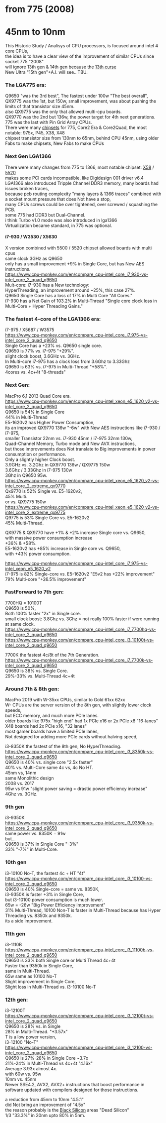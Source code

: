 # from 775 (2008) </br>
# 45nm to 10nm </br>

This Historic Study / Analisys of CPU processors, is focused around intel 4 core CPUs, </br>
the idea is to have a clear view of the improvement of similar CPUs since socket 775 "2008" </br>
will ignore 13th gen & 14th gen because the [13th curse](https://en.wikipedia.org/wiki/Triskaidekaphobia) </br>
New Ultra "15th gen"+A.I. will see.. TBU. </br>

### The LGA775 era: </br>
Q9650 "was the 3rd best", The fastest under 100w "The best overall", </br>
QX9775 was the 1st, but 150w, small improvement, was about pushing the limits of that transistor size 45nm. </br>
also QX9775 was the only that allowed multi-cpu boards. </br>
QX9770 was the 2nd but 136w, the power target for 4th next generations. </br>
775 was the last with Pin Grid Array CPUs. </br>
There were many [chipsets](https://en.wikipedia.org/wiki/List_of_Intel_chipsets#Core_2_chipsets) for 775, Core2 Era & Core2Quad, the most notable: 975x, P45, X38, X48 </br>
chipset transistor size from 130nm to 65nm, behind CPU 45nm, using older Fabs to make chipsets, New Fabs to make CPUs </br>

### Next Gen LGA1366 </br>
There were many changes from 775 to 1366, most notable chipset: [X58](https://en.wikipedia.org/wiki/List_of_Intel_chipsets#LGA_1366,_LGA_2011,_and_LGA_2011-v3) / [5520](https://en.wikipedia.org/wiki/List_of_Intel_Xeon_chipsets#Dual_processor_Nehalem-based_Xeon_chipsets) </br>
makes some PCI cards incompatible, like Digidesign 001 driver v6.4 </br>
LGA1366 also introduced Tripple Channel DDR3 memory, many boards had issues broken traces, </br>
because pcb routing complexity "many layers & 1366 traces" combined with a socket mount pressure that does Not have a stop, </br>
many CPUs screws could be over tightened, over screwed / squashing the PCB. </br>
some 775 had DDR3 but Dual-Channel. </br>
i think Turbo v1.0 mode was also introduced in lga1366 </br>
Virtualization became standard, in 775 was optional. </br>

#### i7-930 / W3530 / X5630  </br>
X version combined with 5500 / 5520 chipset allowed boards with multi cpus </br>
same clock 3GHz as Q9650 </br>
only has a small improvement +9% in Single Core, but has New AES instructions. </br>
https://www.cpu-monkey.com/en/compare_cpu-intel_core_i7_930-vs-intel_core_2_quad_q9650 </br>
Mult-core: i7-930 has a New technology: </br>
HyperThreading, an improvement around ~25%, this case 27%. </br>
Q9650 Single Core has a loss of 17% in Multi Core "All Cores." </br>
i7-930 has a Net Gain of 103.2% in Multi-Thread "Single core clock loss in Multi-Core + Hyper Threading Gains." </br>

### The fastest 4-core of the LGA1366 era: </br>
i7-975 / X5687 / W3575 </br>
https://www.cpu-monkey.com/en/compare_cpu-intel_core_i7_975-vs-intel_core_2_quad_q9650 </br>
Single Core has a +23% vs. Q9650 single core. </br>
Q9650 is 77% vs. i7-975 "+29%". </br>
slight clock boost, 3.6GHz vs. 3GHz. </br>
In Multi-core i7-975 has a clock loss from 3.6Ghz to 3.33Ghz </br>
Q9650 is 63% vs. i7-975 in Multi-Thread "+58%". </br>
4cores vs. 4c+4t "8-threads" </br>

### Next Gen:  </br>
MacPro 6,1 2013 Quad Core era. </br>
https://www.cpu-monkey.com/en/compare_cpu-intel_xeon_e5_1620_v2-vs-intel_core_2_quad_q9650 </br>
Q9650 is 54% in Single Core </br>
44% in Multi-Thread </br>
E5-1620v2 has Higher Power Consumption, </br>
its an improved QX9770 136w "-6w" with New AES instructions like i7-930 / i7-975, </br>
smaller Transistor 22nm vs. i7-930 45nm / i7-975 32nm 130w, </br>
Quad-Channel Memory, Turbo mode and New AVX instructions, </br>
but those improvements does Not translate to Big improvements in power consumption or performance. </br>
Only a slightly higher Clock boost. </br>
3.9GHz vs. 3.2Ghz in QX9770 136w / QX9775 150w </br>
3.6Ghz / 3.33Ghz in i7-975 130w </br>
3Ghz in Q9650 95w. </br>
https://www.cpu-monkey.com/en/compare_cpu-intel_xeon_e5_1620_v2-vs-intel_core_2_extreme_qx9770 </br>
Qx9770 is 52% Single vs. E5-1620v2, </br>
45% Multi. </br>
or vs. QX9775 150w </br>
https://www.cpu-monkey.com/en/compare_cpu-intel_xeon_e5_1620_v2-vs-intel_core_2_extreme_qx9775 </br>
Q9775 is 53% Single Core vs. E5-1620v2 </br>
45% Multi-Thread. </br>

QX9775 & QX9770 have +1% & +2% increase Single core vs. Q9650,  </br>
with massive power consumption increase </br>
+36% & +58%. </br>
E5-1620v2 has +85% increase in Single core vs. Q9650, </br>
with +43% power consumption. </br>

https://www.cpu-monkey.com/en/compare_cpu-intel_core_i7_975-vs-intel_xeon_e5_1620_v2 </br>
i7-975 is 82% Single-core vs. E5-1620v2 "E5v2 has +22% improvement" </br>
79% Multi-core "+26.5% improvement" </br>

### FastForward to 7th gen: </br>
7700HQ = 10100T </br>
Q9650 is 50%, </br>
Both 100% faster "2x" in Single core. </br>
small clock boost: 3.8Ghz vs. 3Ghz = not really 100% faster if were running at same clock. </br>
https://www.cpu-monkey.com/en/compare_cpu-intel_core_i7_7700hq-vs-intel_core_2_quad_q9650 </br>
https://www.cpu-monkey.com/en/compare_cpu-intel_core_i3_10100t-vs-intel_core_2_quad_q9650 </br>

7700K the fastest 4c/8t of the 7th Generation. </br>
https://www.cpu-monkey.com/en/compare_cpu-intel_core_i7_7700k-vs-intel_core_2_quad_q9650 </br>
Q9650 is 38% vs. Single Core. </br>
29%-33% vs. Multi-Thread 4c+4t </br>

### Around 7th & 8th gen:  </br>
MacPro 2019 with W-35xx CPUs, similar to Gold 61xx 62xx </br>
W- CPUs are the server version of the 8th gen, with slightly lower clock speeds,  </br>
but ECC memory, and much more PCIe lanes. </br>
older boards like 975x "high end" had 1x PCIe x16 or 2x PCIe x8 "16-lanes" </br>
X48 boards had 2x PCIe x16, "32 lanes" </br>
most gamer boards have a limited PCIe lanes,  </br>
Not designed for adding more PCIe cards without halving speed, </br>

i3-8350K the fastest of the 8th gen, No HyperThreading. </br>
https://www.cpu-monkey.com/en/compare_cpu-intel_core_i3_8350k-vs-intel_core_2_quad_q9650 </br>
Q9650 is 40% vs. single core "2.5x faster" </br>
40% vs. Multi-Core same 4c vs, 4c No HT. </br>
45nm vs, 14nm </br>
same Monolithic design </br>
2008 vs. 2017 </br>
95w vs 91w "slight power saving = drastic power efficiency increase" </br>
4Ghz vs. 3GHz.  </br>

### 9th gen </br>
i3-9350K </br>
https://www.cpu-monkey.com/en/compare_cpu-intel_core_i3_9350k-vs-intel_core_2_quad_q9650 </br>
same power vs. 8350K = 91w </br>
but... </br>
Q9650 is 37% in Single Core "-3%" </br>
33% "-7%" in Multi-Core. </br>

### 10th gen </br>
i3-10100 No-T, the fastest 4c + HT "4t" </br>
https://www.cpu-monkey.com/en/compare_cpu-intel_core_i3_10100-vs-intel_core_2_quad_q9650 </br>
Q9650 is 40% Single-core = same vs. 8350K,  </br>
i3-9350K is faster +3% in Single Core,  </br>
but i3-10100 power consumption is much lower. </br>
65w = -26w "Big Power Efficiency improvement" </br>
31% Multi-Thread, 10100 Non-T is faster in Multi-Thread because has Hyper Threading vs. 8350k and 9350k. </br>
its a side improvement. </br>

### 11th gen </br>
i3-1110B </br>
https://www.cpu-monkey.com/en/compare_cpu-intel_core_i3_11100b-vs-intel_core_2_quad_q9650 </br>
Q9650 is 33% both Single core or Multi Thread 4c+4t </br>
Faster than 9350k in Single Core, </br>
same in Multi-Thread. </br>
65w same as 10100 No-T </br>
Slight improvement in Single Core, </br>
Slight loss in Multi-Thread vs. i3-10100 No-T </br>

### 12th gen: </br>
i3-12100T </br>
https://www.cpu-monkey.com/en/compare_cpu-intel_core_i3_12100t-vs-intel_core_2_quad_q9650 </br>
Q9650 is 28% vs. in Single  </br>
28% in Multi-Thread. "+3.57x" </br>
T is a low power version, </br>
i3-12100 "No-T" </br>
https://www.cpu-monkey.com/en/compare_cpu-intel_core_i3_12100-vs-intel_core_2_quad_q9650 </br>
Q9650 is 27%-28% in Single Core ~3.7x </br>
21%-24% in Multi-Thread vs 4c+4t "4.16x" </br>
Average 3.93x almost 4x. </br>
with 60w vs. 95w </br>
10nm vs. 45nm </br>
Newer SSE4.2, AVX2, AVX2+ instructions that boost performance in software updated with compilers designed for those instructions. </br>

a reduction from 45nm to 10nm "4.5:1" </br>
did Not bring an improvement of "4.5x" </br>
the reason probably is the [Black Silicon](https://semiengineering.com/knowledge_centers/low-power/techniques/dark-silicon/) areas "Dead Silicon" </br>
1/3 "33.3%" in 20nm upto 80% in 5nm. </br>
